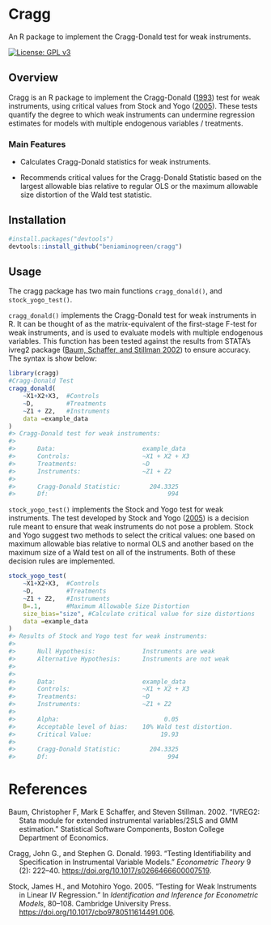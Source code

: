 
# Cragg

An R package to implement the Cragg-Donald test for weak instruments.

[![License: GPL
v3](https://img.shields.io/badge/License-GPL%20v3-blue.svg)](https://www.gnu.org/licenses/old-licenses/gpl-3.0.en.html)

## Overview

Cragg is an R package to implement the Cragg-Donald
([1993](#ref-Cragg_1993)) test for weak instruments, using critical
values from Stock and Yogo ([2005](#ref-Stock_2005)). These tests
quantify the degree to which weak instruments can undermine regression
estimates for models with multiple endogenous variables / treatments.

### Main Features

-   Calculates Cragg-Donald statistics for weak instruments.

-   Recommends critical values for the Cragg-Donald Statistic based on
    the largest allowable bias relative to regular OLS or the maximum
    allowable size distortion of the Wald test statistic.

## Installation

``` r
#install.packages("devtools")
devtools::install_github("beniaminogreen/cragg")
```

## Usage

The cragg package has two main functions `cragg_donald()`, and
`stock_yogo_test()`.

`cragg_donald()` implements the Cragg-Donald test for weak instruments
in R. It can be thought of as the matrix-equivalent of the first-stage
F-test for weak instruments, and is used to evaluate models with
multiple endogenous variables. This function has been tested against the
results from STATA’s ivreg2 package ([Baum, Schaffer, and Stillman
2002](#ref-ivreg2)) to ensure accuracy. The syntax is show below:

``` r
library(cragg)
#Cragg-Donald Test
cragg_donald(
    ~X1+X2+X3,  #Controls
    ~D,         #Treatments
    ~Z1 + Z2,   #Instruments
    data =example_data
)
#> Cragg-Donald test for weak instruments:
#> 
#>      Data:                        example_data 
#>      Controls:                    ~X1 + X2 + X3 
#>      Treatments:                  ~D 
#>      Instruments:                 ~Z1 + Z2 
#> 
#>      Cragg-Donald Statistic:        204.3325 
#>      Df:                                 994
```

`stock_yogo_test()` implements the Stock and Yogo test for weak
instruments. The test developed by Stock and Yogo
([2005](#ref-Stock_2005)) is a decision rule meant to ensure that weak
instruments do not pose a problem. Stock and Yogo suggest two methods to
select the critical values: one based on maximum allowable bias relative
to normal OLS and another based on the maximum size of a Wald test on
all of the instruments. Both of these decision rules are implemented.

``` r
stock_yogo_test(
    ~X1+X2+X3,  #Controls
    ~D,         #Treatments
    ~Z1 + Z2,   #Instruments
    B=.1,       #Maximum Allowable Size Distortion
    size_bias="size", #Calculate critical value for size distortions
    data =example_data
)
#> Results of Stock and Yogo test for weak instruments:
#> 
#>      Null Hypothesis:             Instruments are weak 
#>      Alternative Hypothesis:      Instruments are not weak 
#> 
#> 
#>      Data:                        example_data 
#>      Controls:                    ~X1 + X2 + X3 
#>      Treatments:                  ~D 
#>      Instruments:                 ~Z1 + Z2 
#> 
#>      Alpha:                             0.05 
#>      Acceptable level of bias:    10% Wald test distortion.
#>      Critical Value:                   19.93 
#> 
#>      Cragg-Donald Statistic:        204.3325 
#>      Df:                                 994
```

# References

<div id="refs" class="references csl-bib-body hanging-indent">

<div id="ref-ivreg2" class="csl-entry">

Baum, Christopher F, Mark E Schaffer, and Steven Stillman. 2002. “<span
class="nocase">IVREG2: Stata module for extended instrumental
variables/2SLS and GMM estimation</span>.” Statistical Software
Components, Boston College Department of Economics.

</div>

<div id="ref-Cragg_1993" class="csl-entry">

Cragg, John G., and Stephen G. Donald. 1993. “Testing Identifiability
and Specification in Instrumental Variable Models.” *Econometric Theory*
9 (2): 222–40. <https://doi.org/10.1017/s0266466600007519>.

</div>

<div id="ref-Stock_2005" class="csl-entry">

Stock, James H., and Motohiro Yogo. 2005. “Testing for Weak Instruments
in Linear IV Regression.” In *Identification and Inference for
Econometric Models*, 80–108. Cambridge University Press.
<https://doi.org/10.1017/cbo9780511614491.006>.

</div>

</div>
